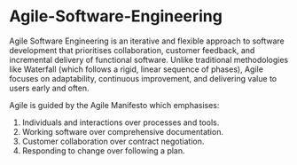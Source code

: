 # Agile-Software-Engineering
Agile Software Engineering is an iterative and flexible approach to software development that prioritises collaboration, customer feedback, and incremental delivery of functional software. Unlike traditional methodologies like Waterfall (which follows a rigid, linear sequence of phases), Agile focuses on adaptability, continuous improvement, and delivering value to users early and often. 

Agile is guided by the Agile Manifesto which emphasises:
1.	Individuals and interactions over processes and tools.
2.	Working software over comprehensive documentation.
3.	Customer collaboration over contract negotiation.
4.	Responding to change over following a plan.
